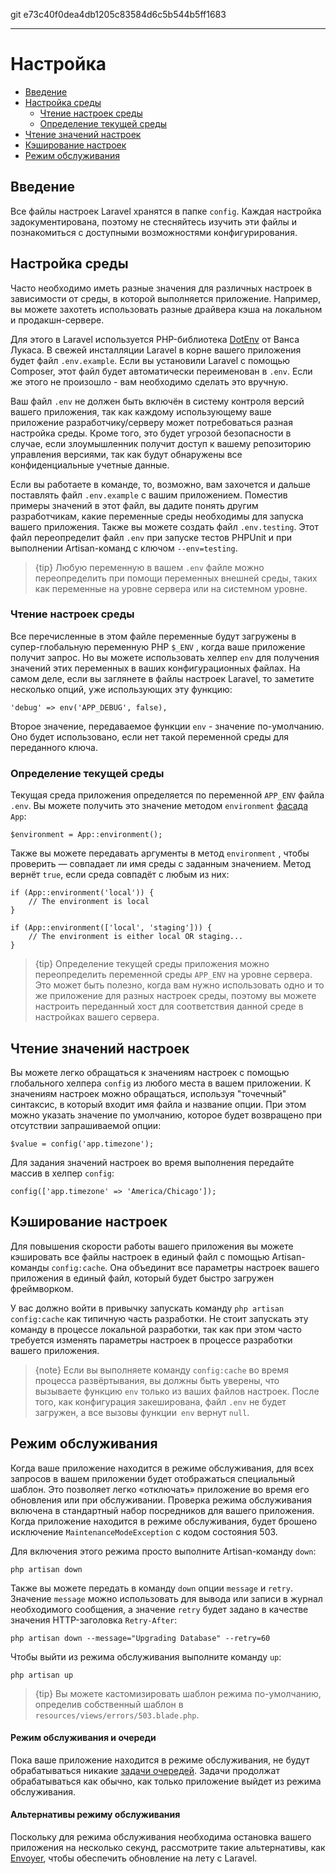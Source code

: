 git e73c40f0dea4db1205c83584d6c5b544b5ff1683

---

# Настройка

- [Введение](#introduction)
- [Настройка среды](#environment-configuration)
    - [Чтение настроек среды](#retrieving-environment-configuration)
    - [Определение текущей среды](#determining-the-current-environment)
- [Чтение значений настроек](#accessing-configuration-values)
- [Кэширование настроек](#configuration-caching)
- [Режим обслуживания](#maintenance-mode)

<a name="introduction"></a>
## Введение

Все файлы настроек Laravel хранятся в папке `config`. Каждая настройка задокументирована, поэтому не стесняйтесь изучить эти файлы и познакомиться с доступными возможностями конфигурирования.

<a name="environment-configuration"></a>
## Настройка среды

Часто необходимо иметь разные значения для различных настроек в зависимости от среды, в которой выполняется приложение. Например, вы можете захотеть использовать разные драйвера кэша на локальном и продакшн-сервере.

Для этого в Laravel используется PHP-библиотека [DotEnv](https://github.com/vlucas/phpdotenv) от Ванса Лукаса. В свежей инсталляции Laravel в корне вашего приложения будет файл `.env.example`. Если вы установили Laravel с помощью Composer, этот файл будет автоматически переименован в `.env`. Если же этого не произошло - вам необходимо сделать это вручную.

Ваш файл `.env` не должен быть включён в систему контроля версий вашего приложения, так как каждому использующему ваше приложение разработчику/серверу может потребоваться разная настройка среды. Кроме того, это будет угрозой безопасности в случае, если злоумышленник получит доступ к вашему репозиторию управления версиями, так как будут обнаружены все конфиденциальные учетные данные.

Если вы работаете в команде, то, возможно, вам захочется и дальше поставлять файл `.env.example` с вашим приложением. Поместив примеры значений в этот файл, вы дадите понять другим разработчикам, какие переменные среды необходимы для запуска вашего приложения. Также вы можете создать файл `.env.testing`. Этот файл переопределит файл `.env` при запуске тестов PHPUnit и при выполнении Artisan-команд с ключом `--env=testing`.

> {tip} Любую переменную в вашем `.env` файле можно переопределить при помощи переменных внешней среды, таких как переменные на уровне сервера или на системном уровне.

<a name="retrieving-environment-configuration"></a>
### Чтение настроек среды

Все перечисленные в этом файле переменные будут загружены в супер-глобальную переменную PHP `$_ENV` , когда ваше приложение получит запрос. Но вы можете использовать хелпер `env` для получения значений этих переменных в ваших конфигурационных файлах. На самом деле, если вы заглянете в файлы настроек Laravel, то заметите несколько опций, уже использующих эту функцию:

    'debug' => env('APP_DEBUG', false),

Второе значение, передаваемое функции `env` - значение по-умолчанию. Оно будет использовано, если нет такой переменной среды для переданного ключа.

<a name="determining-the-current-environment"></a>
### Определение текущей среды

Текущая среда приложения определяется по переменной `APP_ENV` файла `.env`.  Вы можете получить это значение методом `environment` [фасада](/docs/{{version}}/facades) `App`:

    $environment = App::environment();

Также вы можете передавать аргументы в метод `environment` , чтобы проверить — совпадает ли имя среды с заданным значением. Метод вернёт `true`, если среда совпадёт с любым из них:

    if (App::environment('local')) {
        // The environment is local
    }

    if (App::environment(['local', 'staging'])) {
        // The environment is either local OR staging...
    }

> {tip} Определение текущей среды приложения можно переопределить переменной среды `APP_ENV` на уровне сервера. Это может быть полезно, когда вам нужно использовать одно и то же приложение для разных настроек среды, поэтому вы можете настроить переданный хост для соответствия данной среде в настройках вашего сервера.

<a name="accessing-configuration-values"></a>
## Чтение значений настроек

Вы можете легко обращаться к значениям настроек с помощью глобального хелпера `config` из любого места в вашем приложении. К значениям настроек можно обращаться, используя "точечный" синтаксис, в который входит имя файла и название опции. При этом можно указать значение по умолчанию, которое будет возвращено при отсутствии запрашиваемой опции:

    $value = config('app.timezone');

Для задания значений настроек во время выполнения передайте массив в хелпер `config`:

    config(['app.timezone' => 'America/Chicago']);

<a name="configuration-caching"></a>
## Кэширование настроек

Для повышения скорости работы вашего приложения вы можете кэшировать все файлы настроек в единый файл с помощью Artisan-команды `config:cache`. Она объединит все параметры настроек вашего приложения в единый файл, который будет быстро загружен фреймворком.

У вас должно войти в привычку запускать команду `php artisan config:cache` как типичную часть разработки. Не стоит запускать эту команду в процессе локальной разработки, так как при этом часто требуется изменять параметры настроек в процессе разработки вашего приложения.

> {note} Если вы выполняете команду `config:cache` во время процесса развёртывания, вы должны быть уверены, что вызываете функцию `env` только из ваших файлов настроек. После того, как конфигурация закеширована, файл `.env` не будет загружен, а все вызовы функции` env` вернут `null`.

<a name="maintenance-mode"></a>
## Режим обслуживания

Когда ваше приложение находится в режиме обслуживания, для всех запросов в вашем приложении будет отображаться специальный шаблон. Это позволяет легко «отключать» приложение во время его обновления или при обслуживании. Проверка режима обслуживания включена в стандартный набор посредников для вашего приложения. Когда приложение находится в режиме обслуживания, будет брошено исключение `MaintenanceModeException` с кодом состояния 503.

Для включения этого режима просто выполните Artisan-команду `down`:

    php artisan down

Также вы можете передать в команду `down` опции `message` и `retry`. Значение `message` можно использовать для вывода или записи в журнал необходимого сообщения, а значение `retry` будет задано в качестве значения HTTP-заголовка `Retry-After`:

    php artisan down --message="Upgrading Database" --retry=60

Чтобы выйти из режима обслуживания выполните команду `up`:

    php artisan up

> {tip} Вы можете кастомизировать шаблон режима по-умолчанию, определив собственный шаблон в `resources/views/errors/503.blade.php`.

#### Режим обслуживания и очереди

Пока ваше приложение находится в режиме обслуживания, не будут обрабатываться никакие [задачи очередей](/docs/{{version}}/queues). Задачи продолжат обрабатываться как обычно, как только приложение выйдет из режима обслуживания.

#### Альтернативы режиму обслуживания

Поскольку для режима обслуживания необходима остановка вашего приложения на несколько секунд, рассмотрите такие альтернативы, как [Envoyer](https://envoyer.io), чтобы обеспечить обновление на лету с Laravel.
